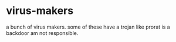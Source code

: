 # virus-makers
a bunch of virus makers.
some of these have a trojan like prorat is a backdoor am not responsible.
